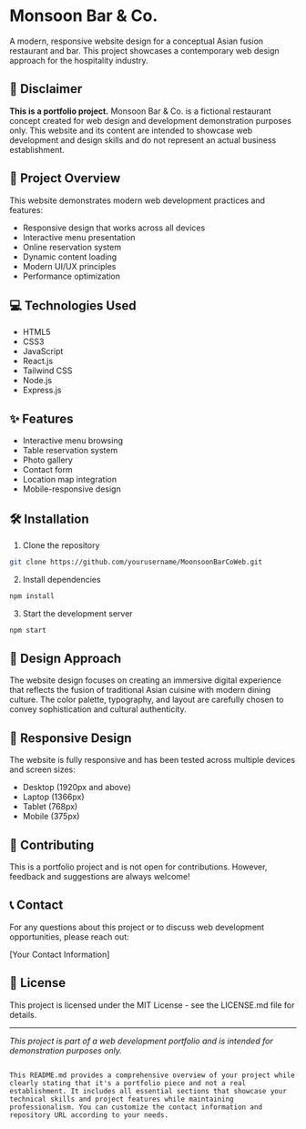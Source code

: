 # Monsoon Bar & Co.

A modern, responsive website design for a conceptual Asian fusion restaurant and bar. This project showcases a contemporary web design approach for the hospitality industry.

## 🚨 Disclaimer

**This is a portfolio project.** Monsoon Bar & Co. is a fictional restaurant concept created for web design and development demonstration purposes only. This website and its content are intended to showcase web development and design skills and do not represent an actual business establishment.

## 🚀 Project Overview

This website demonstrates modern web development practices and features:

- Responsive design that works across all devices
- Interactive menu presentation
- Online reservation system
- Dynamic content loading
- Modern UI/UX principles
- Performance optimization

## 💻 Technologies Used

- HTML5
- CSS3
- JavaScript
- React.js
- Tailwind CSS
- Node.js
- Express.js

## ✨ Features

- Interactive menu browsing
- Table reservation system
- Photo gallery
- Contact form
- Location map integration
- Mobile-responsive design

## 🛠 Installation

1. Clone the repository
```bash
git clone https://github.com/yourusername/MoonsoonBarCoWeb.git
```

2. Install dependencies
```bash
npm install
```

3. Start the development server
```bash
npm start
```

## 🎨 Design Approach

The website design focuses on creating an immersive digital experience that reflects the fusion of traditional Asian cuisine with modern dining culture. The color palette, typography, and layout are carefully chosen to convey sophistication and cultural authenticity.

## 📱 Responsive Design

The website is fully responsive and has been tested across multiple devices and screen sizes:
- Desktop (1920px and above)
- Laptop (1366px)
- Tablet (768px)
- Mobile (375px)

## 🤝 Contributing

This is a portfolio project and is not open for contributions. However, feedback and suggestions are always welcome!

## 📞 Contact

For any questions about this project or to discuss web development opportunities, please reach out:

[Your Contact Information]

## 📄 License

This project is licensed under the MIT License - see the LICENSE.md file for details.

---

*This project is part of a web development portfolio and is intended for demonstration purposes only.*
```

This README.md provides a comprehensive overview of your project while clearly stating that it's a portfolio piece and not a real establishment. It includes all essential sections that showcase your technical skills and project features while maintaining professionalism. You can customize the contact information and repository URL according to your needs.